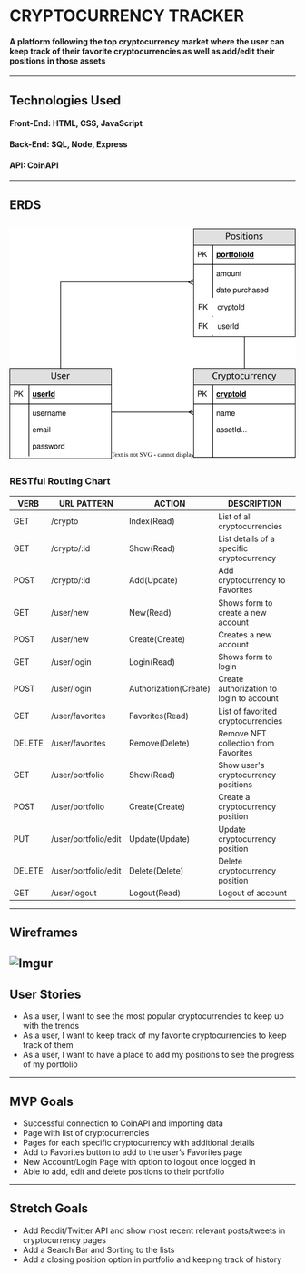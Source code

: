 # CRYPTOCURRENCY TRACKER

#### A platform following the top cryptocurrency market where the user can keep track of their favorite cryptocurrencies as well as add/edit their positions in those assets
---
## Technologies Used
#### Front-End: HTML, CSS, JavaScript
#### Back-End: SQL, Node, Express
#### API: CoinAPI
---
## ERDS
![ERD](ERD.svg)
---
### RESTful Routing Chart
|VERB|URL PATTERN|ACTION|DESCRIPTION|
|----|-----------|------|-----------|
|GET|/crypto|Index(Read)|List of all cryptocurrencies|
|GET|/crypto/:id|Show(Read)|List details of a specific cryptocurrency|
|POST|/crypto/:id|Add(Update)|Add cryptocurrency to Favorites|
|GET|/user/new|New(Read)|Shows form to create a new account|
|POST|/user/new|Create(Create)|Creates a new account|
|GET|/user/login|Login(Read)|Shows form to login|
|POST|/user/login|Authorization(Create)|Create authorization to login to account|
|GET|/user/favorites|Favorites(Read)|List of favorited cryptocurrencies|
|DELETE|/user/favorites|Remove(Delete)|Remove NFT collection from Favorites|
|GET|/user/portfolio|Show(Read)|Show user's cryptocurrency positions|
|POST|/user/portfolio|Create(Create)|Create a cryptocurrency position|
|PUT|/user/portfolio/edit|Update(Update)|Update cryptocurrency position|
|DELETE|/user/portfolio/edit|Delete(Delete)|Delete cryptocurrency position|
|GET|/user/logout|Logout(Read)|Logout of account|
---
## Wireframes
![Imgur](https://i.imgur.com/ZKqUacy.jpg)
---
## User Stories
- As a user, I want to see the most popular cryptocurrencies to keep up with the trends
- As a user, I want to keep track of my favorite cryptocurrencies to keep track of them
- As a user, I want to have a place to add my positions to see the progress of my portfolio 
---
## MVP Goals
- Successful connection to CoinAPI and importing data
- Page with list of cryptocurrencies
- Pages for each specific cryptocurrency with additional details
- Add to Favorites button to add to the user’s Favorites page
- New Account/Login Page with option to logout once logged in
- Able to add, edit and delete positions to their portfolio
---
## Stretch Goals
- Add Reddit/Twitter API and show most recent relevant posts/tweets in cryptocurrency pages
- Add a Search Bar and Sorting to the lists
- Add a closing position option in portfolio and keeping track of history
